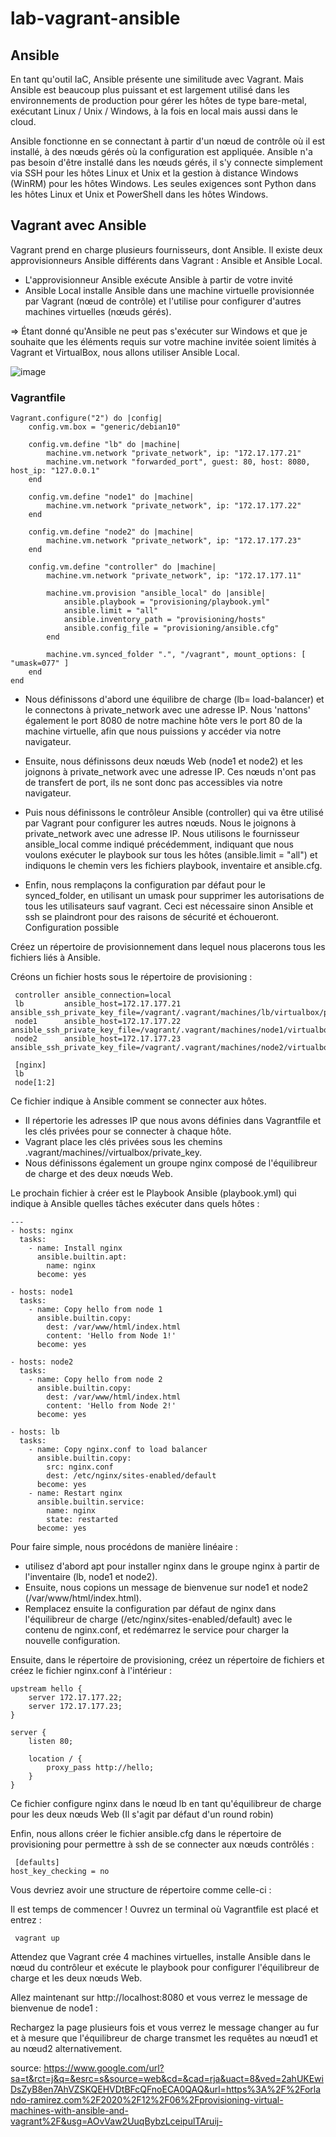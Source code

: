 # lab-vagrant-ansible

## Ansible

En tant qu'outil IaC, Ansible présente une similitude avec Vagrant. Mais Ansible est beaucoup plus puissant et est largement utilisé dans les environnements de production pour gérer les hôtes de type bare-metal, exécutant Linux / Unix / Windows, à la fois en local mais aussi dans le cloud.

Ansible fonctionne en se connectant à partir d'un nœud de contrôle où il est installé, à des nœuds gérés où la configuration est appliquée. 
Ansible n'a pas besoin d'être installé dans les nœuds gérés, il s'y connecte simplement via SSH pour les hôtes Linux et Unix et la gestion à distance Windows (WinRM) pour les hôtes Windows. Les seules exigences sont Python dans les hôtes Linux et Unix et PowerShell dans les hôtes Windows.

## Vagrant avec Ansible

Vagrant prend en charge plusieurs fournisseurs, dont Ansible. Il existe deux approvisionneurs Ansible différents dans Vagrant : Ansible et Ansible Local. 

  * L'approvisionneur Ansible exécute Ansible à partir de votre invité
  * Ansible Local installe Ansible dans une machine virtuelle provisionnée par Vagrant (nœud de contrôle) et l'utilise pour configurer d'autres machines virtuelles (nœuds gérés). 
  
  => Étant donné qu'Ansible ne peut pas s'exécuter sur Windows et que je souhaite que les éléments requis sur votre machine invitée soient limités à Vagrant et VirtualBox, nous allons utiliser Ansible Local.

![image](https://user-images.githubusercontent.com/45850849/204154464-a5cb99c5-a86a-49da-93ef-5bffe41f081f.png)


### Vagrantfile

```
Vagrant.configure("2") do |config|
    config.vm.box = "generic/debian10"
 
    config.vm.define "lb" do |machine|
        machine.vm.network "private_network", ip: "172.17.177.21"
        machine.vm.network "forwarded_port", guest: 80, host: 8080, host_ip: "127.0.0.1"
    end
 
    config.vm.define "node1" do |machine|
        machine.vm.network "private_network", ip: "172.17.177.22"
    end
 
    config.vm.define "node2" do |machine|
        machine.vm.network "private_network", ip: "172.17.177.23"
    end
 
    config.vm.define "controller" do |machine|
        machine.vm.network "private_network", ip: "172.17.177.11"
 
        machine.vm.provision "ansible_local" do |ansible|
            ansible.playbook = "provisioning/playbook.yml"
            ansible.limit = "all"
            ansible.inventory_path = "provisioning/hosts"
            ansible.config_file = "provisioning/ansible.cfg"
        end
 
        machine.vm.synced_folder ".", "/vagrant", mount_options: [ "umask=077" ]
    end
end

```

  * Nous définissons d'abord une équilibre de charge (lb= load-balancer) et le connectons à private_network avec une adresse IP. Nous 'nattons' également le port 8080 de notre machine hôte vers le port 80 de la machine virtuelle, afin que nous puissions y accéder via notre navigateur.

  * Ensuite, nous définissons deux nœuds Web (node1 et node2) et les joignons à private_network avec une adresse IP. Ces nœuds n'ont pas de transfert de port, ils ne sont donc pas accessibles via notre navigateur.

  * Puis nous définissons le contrôleur Ansible (controller) qui va être utilisé par Vagrant pour configurer les autres nœuds. Nous le joignons à private_network avec une adresse IP. Nous utilisons le fournisseur ansible_local comme indiqué précédemment, indiquant que nous voulons exécuter le playbook sur tous les hôtes (ansible.limit = "all") et indiquons le chemin vers les fichiers playbook, inventaire et ansible.cfg. 
  
  * Enfin, nous remplaçons la configuration par défaut pour le synced_folder, en utilisant un umask pour supprimer les autorisations de tous les utilisateurs sauf vagrant. Ceci est nécessaire sinon Ansible et ssh se plaindront pour des raisons de sécurité et échoueront.
Configuration possible

Créez un répertoire de provisionnement dans lequel nous placerons tous les fichiers liés à Ansible. 

Créons un fichier hosts sous le répertoire de provisioning :

```
 controller ansible_connection=local
 lb         ansible_host=172.17.177.21 ansible_ssh_private_key_file=/vagrant/.vagrant/machines/lb/virtualbox/private_key
 node1      ansible_host=172.17.177.22 ansible_ssh_private_key_file=/vagrant/.vagrant/machines/node1/virtualbox/private_key
 node2      ansible_host=172.17.177.23 ansible_ssh_private_key_file=/vagrant/.vagrant/machines/node2/virtualbox/private_key
 
 [nginx]
 lb
 node[1:2]
```

Ce fichier indique à Ansible comment se connecter aux hôtes. 
  * Il répertorie les adresses IP que nous avons définies dans Vagrantfile et les clés privées pour se connecter à chaque hôte. 
  * Vagrant place les clés privées sous les chemins .vagrant/machines/<nom de la machine>/virtualbox/private_key. 
  * Nous définissons également un groupe nginx composé de l'équilibreur de charge et des deux nœuds Web.


Le prochain fichier à créer est le Playbook Ansible (playbook.yml) qui indique à Ansible quelles tâches exécuter dans quels hôtes :

```
---
- hosts: nginx
  tasks:
    - name: Install nginx
      ansible.builtin.apt:
        name: nginx
      become: yes

- hosts: node1
  tasks:
    - name: Copy hello from node 1
      ansible.builtin.copy:
        dest: /var/www/html/index.html
        content: 'Hello from Node 1!'
      become: yes

- hosts: node2
  tasks:
    - name: Copy hello from node 2
      ansible.builtin.copy:
        dest: /var/www/html/index.html
        content: 'Hello from Node 2!'
      become: yes

- hosts: lb
  tasks:
    - name: Copy nginx.conf to load balancer
      ansible.builtin.copy:
        src: nginx.conf
        dest: /etc/nginx/sites-enabled/default
      become: yes
    - name: Restart nginx
      ansible.builtin.service:
        name: nginx
        state: restarted
      become: yes

```

Pour faire simple, nous procédons de manière linéaire : 
 - utilisez d'abord apt pour installer nginx dans le groupe nginx à partir de l'inventaire (lb, node1 et node2). 
 - Ensuite, nous copions un message de bienvenue sur node1 et node2 (/var/www/html/index.html). 
 - Remplacez ensuite la configuration par défaut de nginx dans l'équilibreur de charge (/etc/nginx/sites-enabled/default) avec le contenu de nginx.conf, et redémarrez le service pour charger la nouvelle configuration.

Ensuite, dans le répertoire de provisioning, créez un répertoire de fichiers et créez le fichier nginx.conf à l'intérieur :
 
```
upstream hello {
    server 172.17.177.22;
    server 172.17.177.23;
}

server {
    listen 80;

    location / {
        proxy_pass http://hello;
    }
}
```

Ce fichier configure nginx dans le nœud lb en tant qu'équilibreur de charge pour les deux nœuds Web (Il s'agit par défaut d'un round robin)

Enfin, nous allons créer le fichier ansible.cfg dans le répertoire de provisioning pour permettre à ssh de se connecter aux nœuds contrôlés :

```
 [defaults]
host_key_checking = no
```
 
Vous devriez avoir une structure de répertoire comme celle-ci :
 

Il est temps de commencer ! Ouvrez un terminal où Vagrantfile est placé et entrez :

```
 vagrant up
```
 
Attendez que Vagrant crée 4 machines virtuelles, installe Ansible dans le nœud du contrôleur et exécute le playbook pour configurer l'équilibreur de charge et les deux nœuds Web.

Allez maintenant sur http://localhost:8080 et vous verrez le message de bienvenue de node1 :

Rechargez la page plusieurs fois et vous verrez le message changer au fur et à mesure que l'équilibreur de charge transmet les requêtes au nœud1 et au nœud2 alternativement.

source: https://www.google.com/url?sa=t&rct=j&q=&esrc=s&source=web&cd=&cad=rja&uact=8&ved=2ahUKEwiDsZyB8en7AhVZSKQEHVDtBFcQFnoECA0QAQ&url=https%3A%2F%2Forlando-ramirez.com%2F2020%2F12%2F06%2Fprovisioning-virtual-machines-with-ansible-and-vagrant%2F&usg=AOvVaw2UuqBybzLceipulTAruij-
